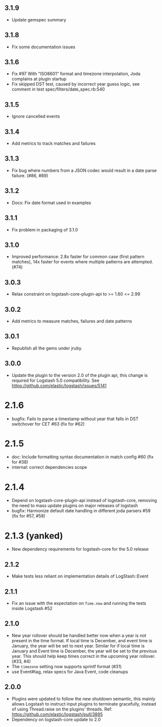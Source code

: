 ## 3.1.9
  - Update gemspec summary

## 3.1.8
  - Fix some documentation issues

## 3.1.6
  - Fix #97 With "ISO8601" format and timezone interpolation, Joda complains at plugin startup
  - Fix skipped DST test, caused by incorrect year guess logic, see comment in test spec/filters/date_spec.rb:540

## 3.1.5
  - Ignore cancelled events

## 3.1.4
  - Add metrics to track matches and failures

## 3.1.3
  - Fix bug where numbers from a JSON codec would result in a date parse failure. (#86, #89)

## 3.1.2
  - Docs: Fix date format used in examples

## 3.1.1
  - Fix problem in packaging of 3.1.0

## 3.1.0
  - Improved performance: 2.8x faster for common case (first pattern matches), 14x faster for events where multiple patterns are attempted.  (#74)

## 3.0.3
  - Relax constraint on logstash-core-plugin-api to >= 1.60 <= 2.99

## 3.0.2
  - Add metrics to measure matches, failures and date patterns
## 3.0.1
  - Republish all the gems under jruby.
## 3.0.0
  - Update the plugin to the version 2.0 of the plugin api, this change is required for Logstash 5.0 compatibility. See https://github.com/elastic/logstash/issues/5141
# 2.1.6
  - bugfix: Fails to parse a timestamp without year that falls in DST switchover for CET #63 (fix for #62)
# 2.1.5
  - doc: Include formatting syntax documentation in match config #60 (fix for #38)
  - internal: correct dependencies scope
# 2.1.4
  - Depend on logstash-core-plugin-api instead of logstash-core, removing the need to mass update plugins on major releases of logstash
  - bugfix: Harmonize default date handling in different joda parsers #59 (fix for #57, #58)
# 2.1.3 (yanked)
  - New dependency requirements for logstash-core for the 5.0 release
## 2.1.2
  - Make tests less reliant on implementation details of LogStash::Event
## 2.1.1
  - Fix an issue with the expectation on `Time.now` and running the tests inside Logstash #52
## 2.1.0
 - New year rollover should be handled better now when a year is not present in
   the time format. If local time is December, and event time is January, the
   year will be set to next year. Similar for if local time is January and
   Event time is December, the year will be set to the previous year. This
   should help keep times correct in the upcoming year rollover. (#33, #4)
 - The `timezone` setting now supports sprintf format (#31)
 - use Event#tag, relax specs for Java Event, code cleanups

## 2.0.0
 - Plugins were updated to follow the new shutdown semantic, this mainly allows Logstash to instruct input plugins to terminate gracefully,
   instead of using Thread.raise on the plugins' threads. Ref: https://github.com/elastic/logstash/pull/3895
 - Dependency on logstash-core update to 2.0

